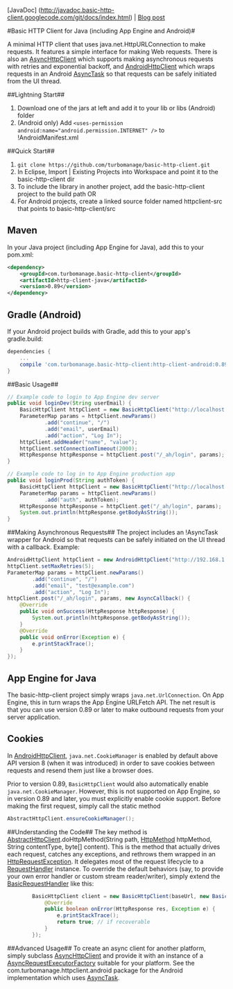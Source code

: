 [JavaDoc] (http://javadoc.basic-http-client.googlecode.com/git/docs/index.html) | [Blog post](http://turbomanage.wordpress.com/2012/06/12/a-basic-http-client-for-android-and-more/)

#Basic HTTP Client for Java (including App Engine and Android)#

A minimal HTTP client that uses java.net.HttpURLConnection to make requests. It features a simple interface for making Web requests. There is also an [AsyncHttpClient](https://github.com/turbomanage/basic-http-client/blob/master/http-client-java/src/main/java/com/turbomanage/httpclient/AsyncHttpClient.java) which supports making asynchronous requests with retries and exponential backoff, and [AndroidHttpClient](https://github.com/turbomanage/basic-http-client/blob/master/http-client-android/src/main/java/com/turbomanage/httpclient/android/AndroidHttpClient.java) which wraps requests in an Android [AsyncTask](http://developer.android.com/reference/android/os/AsyncTask.html) so that requests can be safely initiated from the UI thread.

##Lightning Start##
  1. Download one of the jars at left and add it to your lib or libs (Android) folder
  1. (Android only) Add `<uses-permission android:name="android.permission.INTERNET" />` to !AndroidManifest.xml

##Quick Start##
  1. `git clone https://github.com/turbomanage/basic-http-client.git`
  1. In Eclipse, Import | Existing Projects into Workspace and point it to the basic-http-client dir
  1. To include the library in another project, add the basic-http-client project to the build path OR
  1. For Android projects, create a linked source folder named httpclient-src that points to basic-http-client/src

## Maven ##
In your Java project (including App Engine for Java), add this to your pom.xml:
```xml
<dependency>
    <groupId>com.turbomanage.basic-http-client</groupId>
    <artifactId>http-client-java</artifactId>
    <version>0.89</version>
</dependency>
```

## Gradle (Android) ##
If your Android project builds with Gradle, add this to your app's gradle.build:
```gradle
dependencies {
    ...
    compile 'com.turbomanage.basic-http-client:http-client-android:0.89'
}
```

##Basic Usage##
```java
// Example code to login to App Engine dev server
public void loginDev(String userEmail) {
    BasicHttpClient httpClient = new BasicHttpClient("http://localhost:8888");
    ParameterMap params = httpClient.newParams()
            .add("continue", "/")
            .add("email", userEmail)
            .add("action", "Log In");
    httpClient.addHeader("name", "value");
    httpClient.setConnectionTimeout(2000);
    HttpResponse httpResponse = httpClient.post("/_ah/login", params);
}

// Example code to log in to App Engine production app
public void loginProd(String authToken) {
    BasicHttpClient httpClient = new BasicHttpClient("http://localhost:8888");
    ParameterMap params = httpClient.newParams()
            .add("auth", authToken);
    HttpResponse httpResponse = httpClient.get("/_ah/login", params);
    System.out.println(httpResponse.getBodyAsString());
}
```
##Making Asynchronous Requests##
The project includes an !AsyncTask wrapper for Android so that requests can be safely initiated on the UI thread with a callback. Example:
```java
AndroidHttpClient httpClient = new AndroidHttpClient("http://192.168.1.1:8888");
httpClient.setMaxRetries(5);
ParameterMap params = httpClient.newParams()
        .add("continue", "/")
        .add("email", "test@example.com")
        .add("action", "Log In");
httpClient.post("/_ah/login", params, new AsyncCallback() {
    @Override
    public void onSuccess(HttpResponse httpResponse) {
        System.out.println(httpResponse.getBodyAsString());
    }
    @Override
    public void onError(Exception e) {
        e.printStackTrace();
    }
});
```

## App Engine for Java ##
The basic-http-client project simply wraps `java.net.UrlConnection`. On App Engine, this in turn wraps the App Engine URLFetch API. The net result is that you can use version 0.89 or later to make outbound requests from your server application.

## Cookies ##
In [AndroidHttpClient](https://github.com/turbomanage/basic-http-client/blob/master/http-client-android/src/main/java/com/turbomanage/httpclient/android/AndroidHttpClient.java), `java.net.CookieManager` is enabled by default above API version 8 (when it was introduced) in order to save cookies between requests and resend them just like a browser does.

Prior to version 0.89, `BasicHttpClient` would also automatically enable `java.net.CookieManager`. However, this is not supported on App Engine, so in version 0.89 and later, you must explicitly enable cookie support. Before making the first request, simply call the static method
```java
AbstractHttpClient.ensureCookieManager();
```

##Understanding the Code##
The key method is [AbstractHttpClient](https://github.com/turbomanage/basic-http-client/blob/master/http-client-java/src/main/java/com/turbomanage/httpclient/AbstractHttpClient.java).doHttpMethod(String path, [HttpMethod](https://github.com/turbomanage/basic-http-client/blob/master/http-client-java/src/main/java/com/turbomanage/httpclient/HttpMethod.java) httpMethod, String contentType, byte[] content). This is the method that actually drives each request, catches any exceptions, and rethrows them wrapped in an [HttpRequestException](https://github.com/turbomanage/basic-http-client/blob/master/http-client-java/src/main/java/com/turbomanage/httpclient/HttpRequestException.java). It delegates most of the request lifecycle to a [RequestHandler](https://github.com/turbomanage/basic-http-client/blob/master/http-client-java/src/main/java/com/turbomanage/httpclient/RequestHandler.java) instance. To override the default behaviors (say, to provide your own error handler or custom stream reader/writer), simply extend the [BasicRequestHandler](https://github.com/turbomanage/basic-http-client/blob/master/http-client-java/src/main/java/com/turbomanage/httpclient/BasicRequestHandler.java) like this:

```java
        BasicHttpClient client = new BasicHttpClient(baseUrl, new BasicRequestHandler() {
            @Override
            public boolean onError(HttpResponse res, Exception e) {
                e.printStackTrace();
                return true; // if recoverable
            }
        });
```

##Advanced Usage##
To create an async client for another platform, simply subclass [AsyncHttpClient](https://github.com/turbomanage/basic-http-client/blob/master/http-client-java/src/main/java/com/turbomanage/httpclient/AsyncHttpClient.java) and provide it with an instance of a [AsyncRequestExecutorFactory](https://github.com/turbomanage/basic-http-client/blob/master/http-client-java/src/main/java/com/turbomanage/httpclient/AsyncRequestExecutorFactory.java) suitable for your platform. See the com.turbomanage.httpclient.android package for the Android implementation which uses [AsyncTask](http://developer.android.com/reference/android/os/AsyncTask.html).
